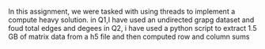 In this assignment, we were tasked with using threads to implement a compute heavy solution.
in Q1,I have used an undirected grapg dataset and foud total edges and degees
in Q2, i have used a python script to extract 1.5 GB of matrix data from a h5 file and then computed row and column sums
